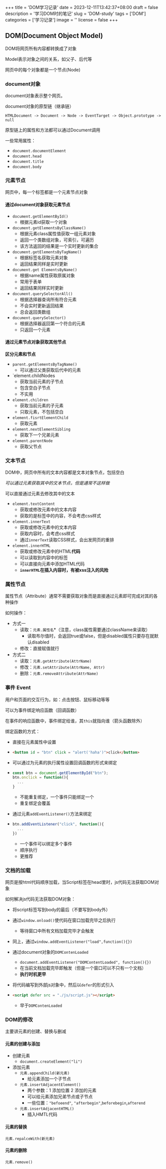 +++
title = 'DOM学习记录'
date = 2023-12-11T13:42:37+08:00
draft = false
description = '学习DOM时的笔记'
slug = 'DOM-study'
tags = ['DOM']
categories = ['学习记录']
image = ''
license = false
+++

## DOM(Document Object Model)

  DOM将网页所有内容都转换成了对象

  Model表示对象之间的关系，如父子、后代等

  网页中的每个对象都是一个节点(Node)

  ### document对象

  document对象表示整个网页。

  document对象的原型链（继承链）

  ```
  HTMLDocument -> Document -> Node -> EventTarget -> Object.prototype -> null
  ```

  原型链上的属性和方法都可以通过Document调用

  一些常用属性：

  + `document.documentElement`
  + `document.head`
  + `document.title`
  + `document.body`

  ### 元素节点

  网页中，每一个标签都是一个元素节点对象

  #### 通过document对象获取元素节点

  + `document.getElementById()`
    + 根据元素id获取一个对象
  + `document.getElementsByClassName()`
    + 根据元素class属性值获取一组元素对象
    + 返回一个类数组对象，可索引，可遍历
    + 该方法返回的结果是一个实时更新的集合
  + `document.getElementsByTagName()`
    + 根据标签名获取元素对象
    + 返回结果同样是实时更新
  + `document.get ElementsByName()`
    + 根据name属性获取原属对象
    + 常用于表单
    + 返回结果同样实时更新
  + `document.querySelectorAll()`
    + 根据选择器查询所有符合元素
    + 不会实时更新返回结果 
    + 总会返回类数组
  + `document.querySelector()`
    + 根据选择器返回第一个符合的元素
    + 只返回一个元素

  #### 通过元素节点对象获取其他节点

  **区分元素和节点**

  + `parent.getElementsByTagName()`
    + 可以通过父类获取后代中的元素
  + `element.childNodes
    + 获取当前元素的子节点
    + 包含空白子节点
    + 不实用
  + `element.children`
    + 获取当前元素的子元素
    + 只取元素，不包括空白
  + `element.fisrtElementChild`
    + 获取元素
  + `element.nextElementSibling`
    + 获取下一个兄弟元素
  + `element.parentNode`
    + 获取父节点

  ### 文本节点

  DOM中，网页中所有的文本内容都是文本对象节点，包括空白

  *可以通过元素获取其中的文本节点，但是通常不这样做*

  可以直接通过元素去修改其中的文本

  + `element.textContent`
    + 获取或修改元素中的文本内容
    + 获取的是标签中的内容，不会考虑css样式
  + `element.innerText`
    + 获取或修改元素中的文本内容
    + 获取内容时，会考虑css样式
    + 通过`innerText`读取CSS样式，会出发网页的重排
  + `element.innerHTML`
    + 获取或修改元素中的HTML**代码**
    + 可以读取到内容中的标签
    + 可以直接向元素中添加HTML代码
    + **`innerHTML`在插入内容时，有被xss注入的风险**

  ### 属性节点

属性节点（Attribute）通常不需要获取对象而是直接通过元素即可完成对其的各种操作

如何操作：

+ 方式一
  + 读取：`元素.属性名`*（注意，class属性需要通过className来读取）
    + 读取布尔值时，会返回true或false，但是disabled属性只要存在就默认disabled
  + 修改：直接赋值就行
+ 方式二
  + 读取：`元素.getAttribute(AttrName)`
  + 修改：`元素.setAttribute(AttrName, Attr)`
  + 删除：`元素.removeAttribute(AttrName)`

### 事件 Event

用户和页面的交互行为，如：点击按钮、鼠标移动等等

可以为事件绑定响应函数（回调函数）

在事件的响应函数中，事件绑定给谁，其`this`就指向谁（箭头函数除外）

绑定函数的方式：

+ 直接在元素属性中设置

+ ```html
  <button id = "btn" click = "alert('haha')">click</button>
  ```

+ 可以通过为元素的执行属性设置回调函数的形式来绑定

+ ```js
  const btn = document.getElementById("btn");
  btn.onclick = function(){
    ...
  }
  ```

  + 不能重复绑定，一个事件只能绑定一个
  + 重复绑定会覆盖

+ 通过元素`addEventListener()`方法来绑定

+ ```js
  btn.addEventListener("click", function(){
  	...
  })
  ```

  + 一个事件可以绑定多个事件
  + 顺序执行
  + 更推荐

### 文档的加载

网页是按html代码顺序加载，当Script标签在head里时，js代码无法获取DOM对象

如何解决js代码无法获取DOM对象：

+ 将script标签写到body的最后（不要写到body外）
+ 通过`window.onload()`使代码在窗口加载完毕之后执行
  + 等待窗口中所有文档加载完毕才会触发
+ 同上，通过`window.addEventListener("load",function(){})`
+ 通过document对象的`DOMContenLoaded`
  + `document.addEventListener("DOMContentLoaded", function(){})`
  + 在当前文档加载完毕即触发（但是一个窗口可以不只有一个文档）
  + **执行时机更早**

+ 将代码编写到外部js对象中，然后以`defer`的形式引入

+ ```html
  <script defer src = "./js/script.js"></script>
  ```

  + 早于`DOMContenLoaded`

### DOM的修改

主要讲元素的创建、替换与删减

#### 元素的创建与添加

+ 创建元素
  + `document.createElement("li")`
+ 添加元素
  + `元素.appendChild(新元素)`
    + 给元素添加一个子节点
  + `元素.insertAdjacentElement()`
    + 两个参数：1 添加位置 2 添加的元素
    + 可以给元素添加兄弟节点或子节点
    + 一些位置：`"befoeend"`, `"afterbegin"`,`beforebegin`,`afterend`
  + `元素.insertAdjacentHTML()`
    + 插入HMTL代码

#### 元素的替换

`元素.repalceWith(新元素)`

#### 元素的删除

`元素.remove()`



